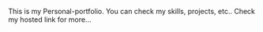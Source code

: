 This is my Personal-portfolio.
You can check my skills, projects, etc.. 
Check my hosted link for more...
